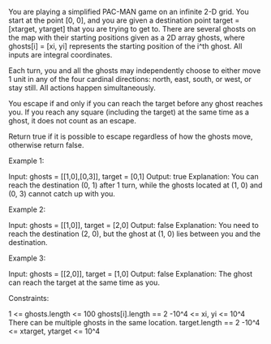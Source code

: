 You are playing a simplified PAC-MAN game on an infinite 2-D grid. You start
at the point [0, 0], and you are given a destination point target = [xtarget,
ytarget] that you are trying to get to. There are several ghosts on the map
with their starting positions given as a 2D array ghosts, where ghosts[i] =
[xi, yi] represents the starting position of the i^th ghost. All inputs are
integral coordinates.

Each turn, you and all the ghosts may independently choose to either move 1
unit in any of the four cardinal directions: north, east, south, or west, or
stay still. All actions happen simultaneously.

You escape if and only if you can reach the target before any ghost reaches
you. If you reach any square (including the target) at the same time as a
ghost, it does not count as an escape.

Return true if it is possible to escape regardless of how the ghosts move,
otherwise return false.


Example 1:


Input: ghosts = [[1,0],[0,3]], target = [0,1]
Output: true
Explanation: You can reach the destination (0, 1) after 1 turn, while the
ghosts located at (1, 0) and (0, 3) cannot catch up with you.


Example 2:


Input: ghosts = [[1,0]], target = [2,0]
Output: false
Explanation: You need to reach the destination (2, 0), but the ghost at (1,
0) lies between you and the destination.


Example 3:


Input: ghosts = [[2,0]], target = [1,0]
Output: false
Explanation: The ghost can reach the target at the same time as you.



Constraints:


1 <= ghosts.length <= 100
ghosts[i].length == 2
-10^4 <= xi, yi <= 10^4
There can be multiple ghosts in the same location.
target.length == 2
-10^4 <= xtarget, ytarget <= 10^4




